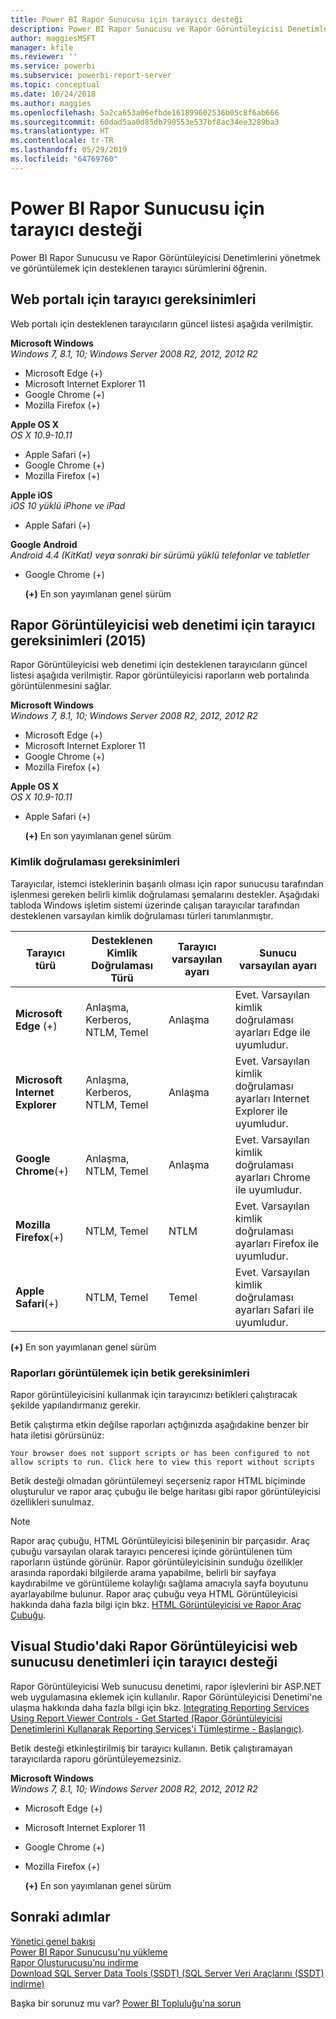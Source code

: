 ```yaml
---
title: Power BI Rapor Sunucusu için tarayıcı desteği
description: Power BI Rapor Sunucusu ve Rapor Görüntüleyicisi Denetimlerini yönetmek ve görüntülemek için desteklenen tarayıcı sürümlerini öğrenin.
author: maggiesMSFT
manager: kfile
ms.reviewer: ''
ms.service: powerbi
ms.subservice: powerbi-report-server
ms.topic: conceptual
ms.date: 10/24/2018
ms.author: maggies
ms.openlocfilehash: 5a2ca653a06efbde161899602536b05c8f6ab666
ms.sourcegitcommit: 60dad5aa0d85db790553e537bf8ac34ee3289ba3
ms.translationtype: HT
ms.contentlocale: tr-TR
ms.lasthandoff: 05/29/2019
ms.locfileid: "64769760"
---
```

# <a name="browser-support-for-power-bi-report-server"></a>Power BI Rapor Sunucusu için tarayıcı desteği
Power BI Rapor Sunucusu ve Rapor Görüntüleyicisi Denetimlerini yönetmek ve görüntülemek için desteklenen tarayıcı sürümlerini öğrenin.

## <a name="browser-requirements-for-the-web-portal"></a>Web portalı için tarayıcı gereksinimleri
Web portalı için desteklenen tarayıcıların güncel listesi aşağıda verilmiştir.

**Microsoft Windows**  
*Windows 7, 8.1, 10; Windows Server 2008 R2, 2012, 2012 R2*

* Microsoft Edge (+)
* Microsoft Internet Explorer 11
* Google Chrome (+)
* Mozilla Firefox (+)

**Apple OS X**  
*OS X 10.9-10.11*

* Apple Safari (+)
* Google Chrome (+)
* Mozilla Firefox (+)

**Apple iOS**  
*iOS 10 yüklü iPhone ve iPad*

* Apple Safari (+)

**Google Android**  
*Android 4.4 (KitKat) veya sonraki bir sürümü yüklü telefonlar ve tabletler*

* Google Chrome (+)
  
  **(+)** En son yayımlanan genel sürüm

## <a name="browser-requirements-for-the-report-viewer-web-control-2015"></a>Rapor Görüntüleyicisi web denetimi için tarayıcı gereksinimleri (2015)
Rapor Görüntüleyicisi web denetimi için desteklenen tarayıcıların güncel listesi aşağıda verilmiştir. Rapor görüntüleyicisi raporların web portalında görüntülenmesini sağlar.

**Microsoft Windows**  
*Windows 7, 8.1, 10; Windows Server 2008 R2, 2012, 2012 R2*

* Microsoft Edge (+)
* Microsoft Internet Explorer 11
* Google Chrome (+)
* Mozilla Firefox (+)

**Apple OS X**  
*OS X 10.9-10.11*

* Apple Safari (+)
  
  **(+)** En son yayımlanan genel sürüm

### <a name="authentication-requirements"></a>Kimlik doğrulaması gereksinimleri
Tarayıcılar, istemci isteklerinin başarılı olması için rapor sunucusu tarafından işlenmesi gereken belirli kimlik doğrulaması şemalarını destekler. Aşağıdaki tabloda Windows işletim sistemi üzerinde çalışan tarayıcılar tarafından desteklenen varsayılan kimlik doğrulaması türleri tanımlanmıştır.

| **Tarayıcı türü** | **Desteklenen Kimlik Doğrulaması Türü** | **Tarayıcı varsayılan ayarı** | **Sunucu varsayılan ayarı** |
| --- | --- | --- | --- |
| **Microsoft Edge** (+) |Anlaşma, Kerberos, NTLM, Temel |Anlaşma |Evet. Varsayılan kimlik doğrulaması ayarları Edge ile uyumludur. |
| **Microsoft Internet Explorer** |Anlaşma, Kerberos, NTLM, Temel |Anlaşma |Evet. Varsayılan kimlik doğrulaması ayarları Internet Explorer ile uyumludur. |
| **Google Chrome**(+) |Anlaşma, NTLM, Temel |Anlaşma |Evet. Varsayılan kimlik doğrulaması ayarları Chrome ile uyumludur. |
| **Mozilla Firefox**(+) |NTLM, Temel |NTLM |Evet. Varsayılan kimlik doğrulaması ayarları Firefox ile uyumludur. |
| **Apple Safari**(+) |NTLM, Temel |Temel |Evet. Varsayılan kimlik doğrulaması ayarları Safari ile uyumludur. |

 **(+)** En son yayımlanan genel sürüm

### <a name="script-requirements-for-viewing-reports"></a>Raporları görüntülemek için betik gereksinimleri
Rapor görüntüleyicisini kullanmak için tarayıcınızı betikleri çalıştıracak şekilde yapılandırmanız gerekir.

Betik çalıştırma etkin değilse raporları açtığınızda aşağıdakine benzer bir hata iletisi görürsünüz:

```
Your browser does not support scripts or has been configured to not allow scripts to run. Click here to view this report without scripts
```

 Betik desteği olmadan görüntülemeyi seçerseniz rapor HTML biçiminde oluşturulur ve rapor araç çubuğu ile belge haritası gibi rapor görüntüleyicisi özellikleri sunulmaz.

> [!NOTE]
> Rapor araç çubuğu, HTML Görüntüleyicisi bileşeninin bir parçasıdır. Araç çubuğu varsayılan olarak tarayıcı penceresi içinde görüntülenen tüm raporların üstünde görünür. Rapor görüntüleyicisinin sunduğu özellikler arasında rapordaki bilgilerde arama yapabilme, belirli bir sayfaya kaydırabilme ve görüntüleme kolaylığı sağlama amacıyla sayfa boyutunu ayarlayabilme bulunur. Rapor araç çubuğu veya HTML Görüntüleyicisi hakkında daha fazla bilgi için bkz. [HTML Görüntüleyicisi ve Rapor Araç Çubuğu](https://docs.microsoft.com/sql/reporting-services/html-viewer-and-the-report-toolbar).
> 
> 

## <a name="browser-support-for-report-viewer-web-server-controls-in-visual-studio"></a>Visual Studio'daki Rapor Görüntüleyicisi web sunucusu denetimleri için tarayıcı desteği
Rapor Görüntüleyicisi Web sunucusu denetimi, rapor işlevlerini bir ASP.NET web uygulamasına eklemek için kullanılır. Rapor Görüntüleyicisi Denetimi'ne ulaşma hakkında daha fazla bilgi için bkz. [Integrating Reporting Services Using Report Viewer Controls - Get Started (Rapor Görüntüleyicisi Denetimlerini Kullanarak Reporting Services'i Tümleştirme - Başlangıç)](https://docs.microsoft.com/sql/reporting-services/application-integration/integrating-reporting-services-using-reportviewer-controls-get-started).

Betik desteği etkinleştirilmiş bir tarayıcı kullanın. Betik çalıştıramayan tarayıcılarda raporu görüntüleyemezsiniz.

**Microsoft Windows**  
*Windows 7, 8.1, 10; Windows Server 2008 R2, 2012, 2012 R2*

* Microsoft Edge (+)
* Microsoft Internet Explorer 11
* Google Chrome (+)
* Mozilla Firefox (+)
  
  **(+)** En son yayımlanan genel sürüm

## <a name="next-steps"></a>Sonraki adımlar
[Yönetici genel bakışı](admin-handbook-overview.md)  
[Power BI Rapor Sunucusu'nu yükleme](install-report-server.md)  
[Rapor Oluşturucusu’nu indirme](https://www.microsoft.com/download/details.aspx?id=53613)  
[Download SQL Server Data Tools (SSDT) (SQL Server Veri Araçlarını (SSDT) indirme)](http://go.microsoft.com/fwlink/?LinkID=616714)

Başka bir sorunuz mu var? [Power BI Topluluğu'na sorun](https://community.powerbi.com/)

